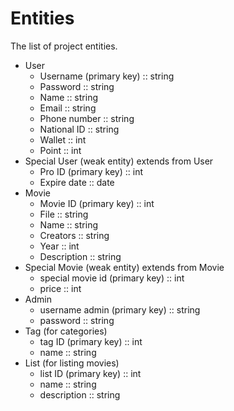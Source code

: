 # Entities

The list of project entities.

<ul>
    <li>
        User
        <ul>
            <li>
                Username (primary key) :: string
            </li>
            <li>
                Password :: string
            </li>
            <li>
                Name :: string
            </li>
            <li>
                Email :: string
            </li>
            <li>
                Phone number :: string
            </li>
            <li>
                National ID :: string
            </li>
            <li>
                Wallet :: int
            </li>
            <li>
                Point :: int
            </li>
        </ul>
    </li>
    <li>
        Special User (weak entity) extends from User
        <ul>
            <li>
                Pro ID (primary key) :: int
            </li>
            <li>
                Expire date :: date
            </li>
        </ul>
    </li>
    <li>
        Movie
        <ul>
            <li>
                Movie ID (primary key) :: int
            </li>
            <li>
                File :: string
            </li>
            <li>
                Name :: string
            </li>
            <li>
                Creators :: string
            </li>
            <li>
                Year :: int
            </li>
            <li>
                Description :: string
            </li>
        </ul>
    </li>
    <li>
        Special Movie (weak entity) extends from Movie
        <ul>
            <li>
                special movie id (primary key) :: int
            </li>
            <li>
                price :: int
            </li>
        </ul>
    </li>
    <li>
        Admin
        <ul>
            <li>
                username admin (primary key) :: string
            </li>
            <li>
                password :: string
            </li>
        </ul>
    </li>
    <li> 
        Tag (for categories)
        <ul>
            <li>
                tag ID (primary key) :: int
            </li>
            <li>
                name :: string
            </li>
        </ul>
    </li>
    <li>
        List (for listing movies)
        <ul>
            <li>
                list ID (primary key) :: int
            </li>
            <li>
                name :: string
            </li>
            <li>
                description :: string
            </li>
        </ul>
    </li>
</ul>
